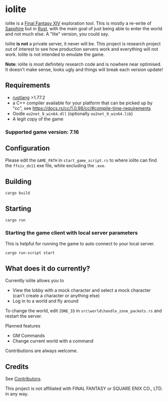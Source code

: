 # iolite

iolite is a [Final Fantasy XIV](https://www.finalfantasyxiv.com/) exploration tool. This is mostly a re-write of [Sapphire](https://github.com/SapphireServer/Sapphire) but in [Rust](https://www.rust-lang.org/), with the main goal of just being able to enter the world and not much else. A "lite" version, you could say.

Iolite **is not** a private server, it never will be. This project is research project out of interest to see how production servers work and everything will not work. Iolite is not intended to emulate the game.

**Note**: iolite is most definitely research code and is nowhere near optimised. It doesn't make sense, looks ugly and things will break each version update!

## Requirements

- [rustlang](https://www.rust-lang.org/tools/install) >1.77.2
- a C++ compiler available for your platform that can be picked up by "cc", see https://docs.rs/cc/1.0.98/cc/#compile-time-requirements
- Oodle `oo2net_9_win64.dll` (optionally `oo2net_9_win64.lib`)
- A legit copy of the game

### Supported game version: 7.16

## Configuration

Please edit the `GAME_PATH` in `start_game_script.rs` to where iolite can find the `ffxiv_dx11` exe file, while excluding the `.exe`.

## Building

```shell
cargo build
```

## Starting

```shell
cargo run
```

### Starting the game client with local server parameters

This is helpful for running the game to auto connect to your local server.

```shell
cargo run-script start
```

## What does it do currently?

Currently iolite allows you to
 - View the lobby with a mock character and select a mock character (can't create a character or anything else)
 - Log in to a world and fly around

To change the world, edit `ZONE_ID` in `src\world\handle_zone_packets.rs` and restart the server.

Planned features
 - GM Commands
 - Change current world with a command

Contributions are always welcome.

## Credits

See [Contributors](https://github.com/0xbbadbeef/iolite/graphs/contributors).

This project is not affiliated with FINAL FANTASY or SQUARE ENIX CO., LTD. in any way.

